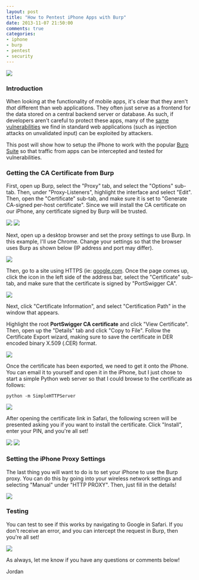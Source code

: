 ```yaml
---
layout: post
title: "How to Pentest iPhone Apps with Burp"
date: 2013-11-07 21:50:00
comments: true
categories: 
- iphone
- burp
- pentest
- security
---
```

<img src="{{root_url}}/images/headers/iphone_burp.png"/>

### Introduction
When looking at the functionality of mobile apps, it's clear that they aren't *that* different than web applications. They often just serve as a frontend for the data stored on a central backend server or database. As such, if developers aren't careful to protect these apps, many of the [same vulnerabilities](https://www.owasp.org/index.php/Top_10_2013) we find in standard web applications (such as injection attacks on unvalidated input) can be exploited by attackers.

This post will show how to setup the iPhone to work with the popular [Burp Suite](http://portswigger.net/burp/download.html) so that traffic from apps can be intercepted and tested for vulnerabilities.
<!--more-->
### Getting the CA Certificate from Burp
First, open up Burp, select the "Proxy" tab, and select the "Options" sub-tab. Then, under "Proxy-Listeners", highlight the interface and select "Edit". Then, open the "Certificate" sub-tab, and make sure it is set to "Generate CA-signed per-host certificate". Since we will install the CA certificate on our iPhone, any certificate signed by Burp will be trusted.

<a href="{{root_url}}/images/blog/iphone_burp/burp_screen.PNG" target="_blank"><img src="{{root_url}}/images/blog/iphone_burp/burp_screen.PNG"/></a>
<a href="{{root_url}}/images/blog/iphone_burp/burp_settings.PNG" target="_blank"><img src="{{root_url}}/images/blog/iphone_burp/burp_settings.PNG"/></a>

Next, open up a desktop browser and set the proxy settings to use Burp. In this example, I'll use Chrome. Change your settings so that the browser uses Burp as shown below (IP address and port may differ).

<a href="{{root_url}}/images/blog/iphone_burp/pc_proxy_settings.PNG" target="_blank"><img src="{{root_url}}/images/blog/iphone_burp/pc_proxy_settings.PNG"/></a>

Then, go to a site using HTTPS (ie: [google.com](https://www.google.com). Once the page comes up, click the icon in the left side of the address bar, select the "Certificate" sub-tab, and make sure that the certificate is signed by "PortSwigger CA".

<a href="{{root_url}}/images/blog/iphone_burp/export_cert.png" target="_blank"><img src="{{root_url}}/images/blog/iphone_burp/export_cert.png"/></a>

Next, click "Certificate Information", and select "Certification Path" in the window that appears.

Highlight the root **PortSwigger CA certificate** and click "View Certificate". Then, open up the "Details" tab and click "Copy to File". Follow the Certificate Export wizard, making sure to save the certificate in DER encoded binary X.509 (.CER) format.

<a href="{{root_url}}/images/blog/iphone_burp/copy_to_file.PNG" target="_blank"><img src="{{root_url}}/images/blog/iphone_burp/copy_to_file.PNG"/></a>

Once the certificate has been exported, we need to get it onto the iPhone. You can email it to yourself and open it in the iPhone, but I just chose to start a simple Python web server so that I could browse to the certificate as follows:

```
python -m SimpleHTTPServer
```

<a href="{{root_url}}/images/blog/iphone_burp/safari.PNG" target="_blank"><img src="{{root_url}}/images/blog/iphone_burp/safari.PNG"/></a>

After opening the certificate link in Safari, the following screen will be presented asking you if you want to install the certificate. Click "Install", enter your PIN, and you're all set!

<a href="{{root_url}}/images/blog/iphone_burp/install_cert.png" target="_blank"><img src="{{root_url}}/images/blog/iphone_burp/install_cert.png"/></a>
<a href="{{root_url}}/images/blog/iphone_burp/trusted_cert.PNG" target="_blank"><img src="{{root_url}}/images/blog/iphone_burp/trusted_cert.PNG"/></a>

### Setting the iPhone Proxy Settings

The last thing you will want to do is to set your iPhone to use the Burp proxy. You can do this by going into your wireless network settings and selecting "Manual" under "HTTP PROXY". Then, just fill in the details!

<a href="{{root_url}}/images/blog/iphone_burp/ios_proxy_settings.png" target="_blank"><img src="{{root_url}}/images/blog/iphone_burp/ios_proxy_settings.png"/></a>

### Testing
You can test to see if this works by navigating to Google in Safari. If you don't receive an error, and you can intercept the request in Burp, then you're all set!

<a href="{{root_url}}/images/blog/iphone_burp/success.PNG" target="_blank"><img src="{{root_url}}/images/blog/iphone_burp/success.PNG"/></a>

As always, let me know if you have any questions or comments below!

Jordan